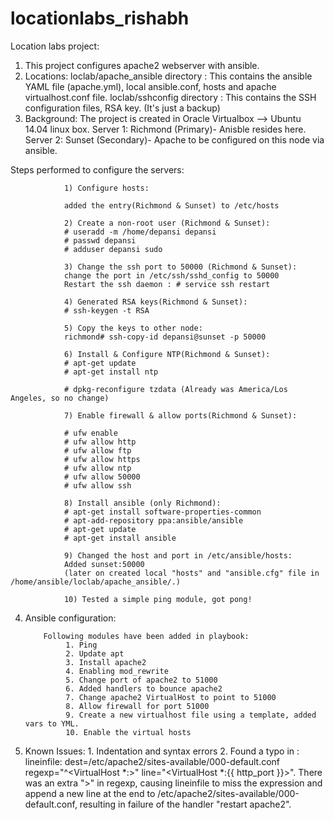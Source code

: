 # locationlabs_rishabh
Location labs project:

1. This project configures apache2 webserver with ansible.
2. Locations:
   loclab/apache_ansible directory : This contains the ansible YAML file (apache.yml), local ansible.conf, hosts and apache virtualhost.conf file.
   loclab/sshconfig directory : This contains the SSH configuration files, RSA key. (It's just a backup)
3. Background:
   The project is created in Oracle Virtualbox --> Ubuntu 14.04 linux box.
  Server 1: Richmond (Primary)- Anisble resides here.
  Server 2: Sunset (Secondary)- Apache to be configured on this node via ansible.

  Steps performed to configure the servers:
  
                1) Configure hosts:
                
                added the entry(Richmond & Sunset) to /etc/hosts 
                
                2) Create a non-root user (Richmond & Sunset):
                # useradd -m /home/depansi depansi
                # passwd depansi
                # adduser depansi sudo
                
                3) Change the ssh port to 50000 (Richmond & Sunset):
                change the port in /etc/ssh/sshd_config to 50000
                Restart the ssh daemon : # service ssh restart
                
                4) Generated RSA keys(Richmond & Sunset):
                # ssh-keygen -t RSA
                
                5) Copy the keys to other node:
                richmond# ssh-copy-id depansi@sunset -p 50000
                
                6) Install & Configure NTP(Richmond & Sunset):
                # apt-get update
                # apt-get install ntp
                 
                # dpkg-reconfigure tzdata (Already was America/Los Angeles, so no change)
                 
                7) Enable firewall & allow ports(Richmond & Sunset):
                
                # ufw enable
                # ufw allow http
                # ufw allow ftp
                # ufw allow https
                # ufw allow ntp
                # ufw allow 50000
                # ufw allow ssh
                
                8) Install ansible (only Richmond):
                # apt-get install software-properties-common
                # apt-add-repository ppa:ansible/ansible
                # apt-get update
                # apt-get install ansible
                
                9) Changed the host and port in /etc/ansible/hosts:
                Added sunset:50000
                (later on created local "hosts" and "ansible.cfg" file in /home/ansible/loclab/apache_ansible/.)
                
                10) Tested a simple ping module, got pong!
                
  4. Ansible configuration:
             
             Following modules have been added in playbook:
                  1. Ping
                  2. Update apt
                  3. Install apache2
                  4. Enabling mod_rewrite
                  5. Change port of apache2 to 51000
                  6. Added handlers to bounce apache2
                  7. Change apache2 VirtualHost to point to 51000
                  8. Allow firewall for port 51000
                  9. Create a new virtualhost file using a template, added vars to YML.
                  10. Enable the virtual hosts

  5. Known Issues:
                  1. Indentation and syntax errors
                  2. Found a typo in : lineinfile: dest=/etc/apache2/sites-available/000-default.conf regexp="^<VirtualHost \*:>" line="<VirtualHost *:{{ http_port }}>".  There was an extra ">" in regexp, causing lineinfile to miss the expression and append a new line at the end to /etc/apache2/sites-available/000-default.conf, resulting in failure of the handler "restart apache2".
            
                
                
                
                
  
  
  

